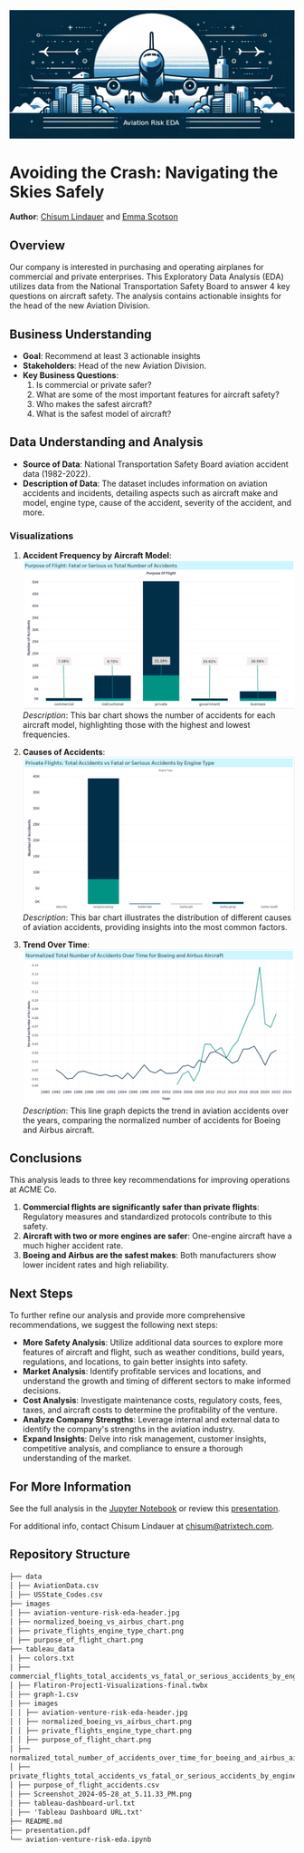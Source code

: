 ![aviation venture risk EDA](./images/aviation-venture-risk-eda-header.jpg)

# Avoiding the Crash: Navigating the Skies Safely

**Author**: [Chisum Lindauer](mailto:chisum@atrixtech.com) and [Emma Scotson](mailto:)

## Overview
Our company is interested in purchasing and operating airplanes for commercial and private enterprises. This Exploratory Data Analysis (EDA) utilizes data from the National Transportation Safety Board to answer 4 key questions on aircraft safety. The analysis contains actionable insights for the head of the new Aviation Division.

## Business Understanding
- **Goal**: Recommend at least 3 actionable insights 
- **Stakeholders**: Head of the new Aviation Division.
- **Key Business Questions**:
  1. Is commercial or private safer?
  2. What are some of the most important features for aircraft safety?
  3. Who makes the safest aircraft?
  4. What is the safest model of aircraft?

## Data Understanding and Analysis
- **Source of Data**: National Transportation Safety Board aviation accident data (1982-2022).
- **Description of Data**: The dataset includes information on aviation accidents and incidents, detailing aspects such as aircraft make and model, engine type, cause of the accident, severity of the accident, and more.

### Visualizations
1. **Accident Frequency by Aircraft Model**:
   ![Accident Frequency by Aircraft Model](./images/purpose_of_flight_chart.png)
   *Description*: This bar chart shows the number of accidents for each aircraft model, highlighting those with the highest and lowest frequencies.

2. **Causes of Accidents**:
   ![Causes of Accidents](./images/private_flights_engine_type_chart.png)
   *Description*: This bar chart illustrates the distribution of different causes of aviation accidents, providing insights into the most common factors.

3. **Trend Over Time**:
   ![Trend Over Time](./images/normalized_boeing_vs_airbus_chart.png)
   *Description*: This line graph depicts the trend in aviation accidents over the years, comparing the normalized number of accidents for Boeing and Airbus aircraft.

## Conclusions
This analysis leads to three key recommendations for improving operations at ACME Co.

1. **Commercial flights are significantly safer than private flights**: Regulatory measures and standardized protocols contribute to this safety.
2. **Aircraft with two or more engines are safer**: One-engine aircraft have a much higher accident rate.
3. **Boeing and Airbus are the safest makes**: Both manufacturers show lower incident rates and high reliability.

## Next Steps
To further refine our analysis and provide more comprehensive recommendations, we suggest the following next steps:

- **More Safety Analysis**: Utilize additional data sources to explore more features of aircraft and flight, such as weather conditions, build years, regulations, and locations, to gain better insights into safety.
- **Market Analysis**: Identify profitable services and locations, and understand the growth and timing of different sectors to make informed decisions.
- **Cost Analysis**: Investigate maintenance costs, regulatory costs, fees, taxes, and aircraft costs to determine the profitability of the venture.
- **Analyze Company Strengths**: Leverage internal and external data to identify the company's strengths in the aviation industry.
- **Expand Insights**: Delve into risk management, customer insights, competitive analysis, and compliance to ensure a thorough understanding of the market.

## For More Information
See the full analysis in the [Jupyter Notebook](./aviation-venture-risk-eda.ipynb) or review this [presentation](./presentation.pdf).

For additional info, contact Chisum Lindauer at [chisum@atrixtech.com](mailto:chisum@atrixtech.com).

## Repository Structure
```
├── data
│ ├── AviationData.csv
│ ├── USState_Codes.csv
├── images
│ ├── aviation-venture-risk-eda-header.jpg
│ ├── normalized_boeing_vs_airbus_chart.png
│ ├── private_flights_engine_type_chart.png
│ ├── purpose_of_flight_chart.png
├── tableau_data
│ ├── colors.txt
│ ├── commercial_flights_total_accidents_vs_fatal_or_serious_accidents_by_engine_type.csv
│ ├── Flatiron-Project1-Visualizations-final.twbx
│ ├── graph-1.csv
│ ├── images
│ │ ├── aviation-venture-risk-eda-header.jpg
│ │ ├── normalized_boeing_vs_airbus_chart.png
│ │ ├── private_flights_engine_type_chart.png
│ │ ├── purpose_of_flight_chart.png
│ ├── normalized_total_number_of_accidents_over_time_for_boeing_and_airbus_aircraft.csv
│ ├── private_flights_total_accidents_vs_fatal_or_serious_accidents_by_engine_type.csv
│ ├── purpose_of_flight_accidents.csv
│ ├── Screenshot_2024-05-28_at_5.11.33_PM.png
│ ├── tableau-dashboard-url.txt
│ ├── 'Tableau Dashboard URL.txt'
├── README.md
├── presentation.pdf
└── aviation-venture-risk-eda.ipynb
```